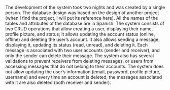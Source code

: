The development of the system took two nights and was created by a single person. 
The database design was based on the design of another project (when I find the project, I will put its reference here). All the names of the tables and attributes of the database are in Spanish.
The system consists of two CRUD operations that allow creating a user, displaying their name, profile picture, and status; it allows updating the account status (online, offline) and deleting the user’s account. It also allows sending a message, displaying it, updating its status (read, unread), and deleting it. 
Each message is associated with two user accounts (sender and receiver), and only the sender can delete their message. 
The system also has several validations to prevent receivers from deleting messages, or users from accessing messages that do not belong to their accounts. 
The system does not allow updating the user’s information (email, password, profile picture, username) and every time an account is deleted, the messages associated with it are also deleted (both receiver and sender).
